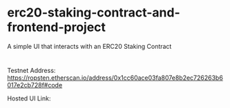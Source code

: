 # erc20-staking-contract-and-frontend-project
A simple UI that interacts with an ERC20 Staking Contract
#
Testnet Address: https://ropsten.etherscan.io/address/0x1cc60ace03fa807e8b2ec726263b6017e2cb728f#code

Hosted UI Link: 